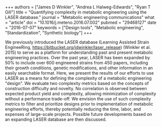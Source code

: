 +++
authors = ["James D Winkler", "Andrea L Halweg-Edwards", "Ryan T Gill"]
title = "Quantifying complexity in metabolic engineering using the LASER database."
journal = "Metabolic engineering communications"
what = "article"
doi = "10.1016/j.meteno.2016.07.002"
pubmed = "29468127"
date = "2016-07-07"
keywords = ["Design tools", "Metabolic engineering", "Standardization", "Synthetic biology"]
+++

We previously introduced the LASER database (Learning Assisted Strain EngineeRing, https://bitbucket.org/jdwinkler/laser_release) (Winkler et al. 2015) to serve as a platform for understanding past and present metabolic engineering practices. Over the past year, LASER has been expanded by 50% to include over 600 engineered strains from 450 papers, including their growth conditions, genetic modifications, and other information in an easily searchable format. Here, we present the results of our efforts to use LASER as a means for defining the complexity of a metabolic engineering "design". We evaluate two complexity metrics based on the concepts of construction difficulty and novelty. No correlation is observed between expected product yield and complexity, allowing minimization of complexity without a performance trade-off. We envision the use of such complexity metrics to filter and prioritize designs prior to implementation of metabolic engineering efforts, thereby potentially reducing the time, labor, and expenses of large-scale projects. Possible future developments based on an expanding LASER database are then discussed.